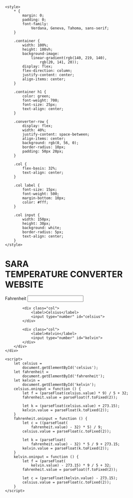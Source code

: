 <!DOCTYPE html>
<html lang="en">

<head>
	<meta charset="UTF-8">
	<meta name="viewport"
		content="width=device-width,initial-scale=1.0">

	<style>
		* {
			margin: 0;
			padding: 0;
			font-family:
				Verdana, Geneva, Tahoma, sans-serif;
		}

		.container {
			width: 100%;
			height: 100vh;
			background-image:
				linear-gradient(rgb(140, 219, 140),
					rgb(20, 141, 20));
			display: flex;
			flex-direction: column;
			justify-content: center;
			align-items: center;
		}

		.container h1 {
			color: green;
			font-weight: 700;
			font-size: 25px;
			text-align: center;
		}

		.converter-row {
			display: flex;
			width: 40%;
			justify-content: space-between;
			align-items: center;
			background: rgb(0, 56, 0);
			border-radius: 10px;
			padding: 50px 20px;
		}

		.col {
			flex-basis: 32%;
			text-align: center;
		}

		.col label {
			font-size: 15px;
			font-weight: 500;
			margin-bottom: 10px;
			color: #fff;
		}

		.col input {
			width: 150px;
			height: 30px;
			background: white;
			border-radius: 5px;
			text-align: center;
		}
	</style>
</head>

<body>
	<div class="container">
		<h1>SARA<br>
			TEMPERATURE CONVERTER WEBSITE</h1>
		<div class="converter-row">
			<div class="col">
				<label>Fahrenheit</label>
				<input type="number" id="fahrenheit">
			</div>

			<div class="col">
				<label>Celsius</label>
				<input type="number" id="celsius">
			</div>

			<div class="col">
				<label>Kelvin</label>
				<input type="number" id="kelvin">
			</div>
		</div>
	</div>

	<script>
		let celsius =
			document.getElementById('celsius');
		let fahrenheit =
			document.getElementById('fahrenheit');
		let kelvin =
			document.getElementById('kelvin');
		celsius.oninput = function () {
			let f = (parseFloat(celsius.value) * 9) / 5 + 32;
			fahrenheit.value = parseFloat(f.toFixed(2));

			let k = (parseFloat(celsius.value) + 273.15);
			kelvin.value = parseFloat(k.toFixed(2));
		}
		fahrenheit.oninput = function () {
			let c = ((parseFloat(
				fahrenheit.value) - 32) * 5) / 9;
			celsius.value = parseFloat(c.toFixed(2));

			let k = (parseFloat(
				fahrenheit.value) - 32) * 5 / 9 + 273.15;
			kelvin.value = parseFloat(k.toFixed(2));
		}
		kelvin.oninput = function () {
			let f = (parseFloat(
				kelvin.value) - 273.15) * 9 / 5 + 32;
			fahrenheit.value = parseFloat(f.toFixed(2));

			let c = (parseFloat(kelvin.value) - 273.15);
			celsius.value = parseFloat(c.toFixed(2));
		}
	</script>
</body>

</html>
